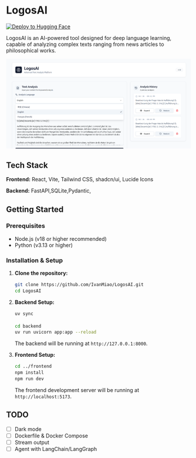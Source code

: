 # LogosAI

[![Deploy to Hugging Face](https://img.shields.io/badge/🤗%20Hugging%20Face-Spaces-yellow)](https://huggingface.co/spaces/IvanMiao/LogosAI)

LogosAI is an AI-powered tool designed for deep language learning, capable of analyzing complex texts ranging from news articles to philosophical works.


![LogosAI Screenshot](./pageUI.png)


## Tech Stack

**Frontend:**
React, Vite, Tailwind CSS, shadcn/ui, Lucide Icons

**Backend:**
FastAPI,SQLite,Pydantic,

## Getting Started

### Prerequisites

*   Node.js (v18 or higher recommended)
*   Python (v3.13 or higher)

### Installation & Setup

1.  **Clone the repository:**
    ```bash
    git clone https://github.com/IvanMiao/LogosAI.git
    cd LogosAI
    ```

2.  **Backend Setup:**

    ```bash
    uv sync

    cd backend
    uv run uvicorn app:app --reload
    ```

    The backend will be running at `http://127.0.0.1:8000`.

3.  **Frontend Setup:**
    ```bash
    cd ../frontend
    npm install
    npm run dev
    ```
    The frontend development server will be running at `http://localhost:5173`.

## TODO

- [ ] Dark mode
- [ ] Dockerfile & Docker Compose
- [ ] Stream output
- [ ] Agent with LangChain/LangGraph
